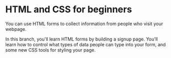 # HTML and CSS for beginners

You can use HTML forms to collect information from people who visit your webpage.

In this branch, you'll learn HTML forms by building a signup page. 
You'll learn how to control what types of data people can type into your form, and some new CSS tools for styling your page.
